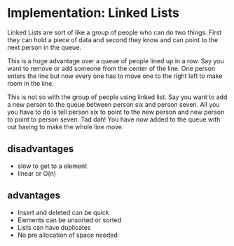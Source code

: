 # Implementation: Linked Lists

Linked Lists are sort of like a group of people who can do two things. First they can hold a piece of data and second they know and can point to the next person in the queue.

This is a huge advantage over a queue of people lined up in a row. Say you want to remove or add someone from the center of the line. One person enters the line but now every one has to move one to the right left to make room in the line.

This is not so with the group of people using linked list. Say you want to add a new person to the queue between person six and person seven. All you you have to do is tell person six to point to the new person and new person to point to person seven. Tad dah! You have now added to the queue with out having to make the whole line move.  

## disadvantages

- slow to get to a element
- linear or O(n)

## advantages

- Insert and deleted can be quick
- Elements can be unsorted or sorted
- Lists can have duplicates
- No pre allocation of space needed

